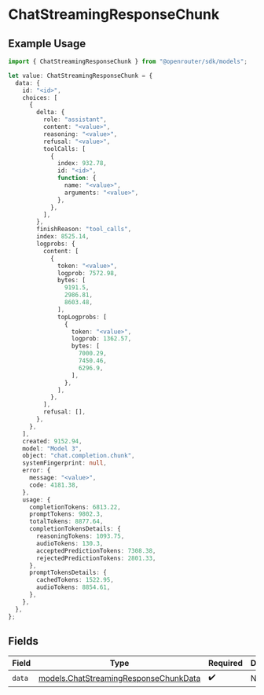 # ChatStreamingResponseChunk

## Example Usage

```typescript
import { ChatStreamingResponseChunk } from "@openrouter/sdk/models";

let value: ChatStreamingResponseChunk = {
  data: {
    id: "<id>",
    choices: [
      {
        delta: {
          role: "assistant",
          content: "<value>",
          reasoning: "<value>",
          refusal: "<value>",
          toolCalls: [
            {
              index: 932.78,
              id: "<id>",
              function: {
                name: "<value>",
                arguments: "<value>",
              },
            },
          ],
        },
        finishReason: "tool_calls",
        index: 8525.14,
        logprobs: {
          content: [
            {
              token: "<value>",
              logprob: 7572.98,
              bytes: [
                9191.5,
                2986.81,
                8603.48,
              ],
              topLogprobs: [
                {
                  token: "<value>",
                  logprob: 1362.57,
                  bytes: [
                    7000.29,
                    7450.46,
                    6296.9,
                  ],
                },
              ],
            },
          ],
          refusal: [],
        },
      },
    ],
    created: 9152.94,
    model: "Model 3",
    object: "chat.completion.chunk",
    systemFingerprint: null,
    error: {
      message: "<value>",
      code: 4181.38,
    },
    usage: {
      completionTokens: 6813.22,
      promptTokens: 9802.3,
      totalTokens: 8877.64,
      completionTokensDetails: {
        reasoningTokens: 1093.75,
        audioTokens: 130.3,
        acceptedPredictionTokens: 7308.38,
        rejectedPredictionTokens: 2801.33,
      },
      promptTokensDetails: {
        cachedTokens: 1522.95,
        audioTokens: 8854.61,
      },
    },
  },
};
```

## Fields

| Field                                                                                | Type                                                                                 | Required                                                                             | Description                                                                          |
| ------------------------------------------------------------------------------------ | ------------------------------------------------------------------------------------ | ------------------------------------------------------------------------------------ | ------------------------------------------------------------------------------------ |
| `data`                                                                               | [models.ChatStreamingResponseChunkData](../models/chatstreamingresponsechunkdata.md) | :heavy_check_mark:                                                                   | N/A                                                                                  |